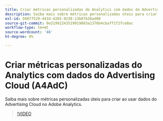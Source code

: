 ```yaml
---
title: Criar métricas personalizadas do Analytics com dados do Advertising Cloud
description: Saiba mais sobre métricas personalizadas úteis para criar ao usar dados do Advertising Cloud no Adobe Analytics.
exl-id: 56077529-443d-4285-9238-13b07b26ad08
source-git-commit: 0e31992243519919883a1376b4cbaff1f2fce8ac
workflow-type: tm+mt
source-wordcount: '46'
ht-degree: 0%

---
```


# Criar métricas personalizadas do Analytics com dados do Advertising Cloud (A4AdC)

Saiba mais sobre métricas personalizadas úteis para criar ao usar dados do Advertising Cloud no Adobe Analytics.  

>[!VIDEO](https://video.tv.adobe.com/v/33919)
